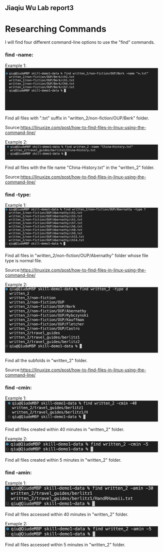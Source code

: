 ## Jiaqiu Wu Lab report3
# Researching Commands

I will find four different command-line options to use the "find" commands.

### find -name:
Example 1:
![Image](fig11.png)

Find all files with ".txt" suffix in "written_2/non-fiction/OUP/Berk" folder.

Source:https://linuxize.com/post/how-to-find-files-in-linux-using-the-command-line/

Example 2:
![Image](fig12.png)

Find all files with the file name "China-History.txt" in the "written_2" folder.

Source:https://linuxize.com/post/how-to-find-files-in-linux-using-the-command-line/

### find -type:
Example 1:
![image](fig13.png)

Find all files in "written_2/non-fiction/OUP/Abernathy" folder whose file type is normal file.

Source:https://linuxize.com/post/how-to-find-files-in-linux-using-the-command-line/

Example 2:
![image](fig14.png)

Find all the subfolds in "written_2" folder.

Source:https://linuxize.com/post/how-to-find-files-in-linux-using-the-command-line/

### find -cmin:
Example 1:
![image](fig15.png)

Find all files created within 40 minutes in "written_2" folder.

Example 2:
![image](fig16.png)

Find all files created within 5 minutes in "written_2" folder.

### find -amin:
Example 1:
![image](fig17.png)

Find all files accessed within 40 minutes in "written_2" folder.

Exmaple 2:
![image](fig18.png)

Find all files accessed within 5 minutes in "written_2" folder.
